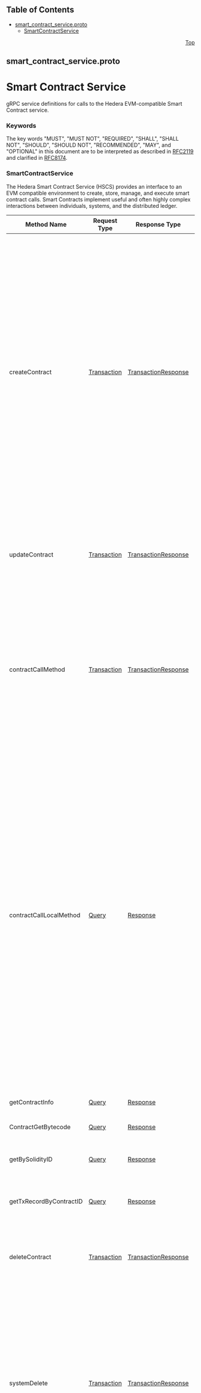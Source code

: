 ## Table of Contents

- [smart_contract_service.proto](#smart_contract_service-proto)
    - [SmartContractService](#proto-SmartContractService)
  



<a name="smart_contract_service-proto"></a>
<p align="right"><a href="#top">Top</a></p>

## smart_contract_service.proto
# Smart Contract Service
gRPC service definitions for calls to the Hedera EVM-compatible
Smart Contract service.

### Keywords
The key words "MUST", "MUST NOT", "REQUIRED", "SHALL", "SHALL NOT",
"SHOULD", "SHOULD NOT", "RECOMMENDED", "MAY", and "OPTIONAL" in this
document are to be interpreted as described in
[RFC2119](https://www.ietf.org/rfc/rfc2119) and clarified in
[RFC8174](https://www.ietf.org/rfc/rfc8174).

 <!-- end messages -->

 <!-- end enums -->

 <!-- end HasExtensions -->


<a name="proto-SmartContractService"></a>

### SmartContractService
The Hedera Smart Contract Service (HSCS) provides an interface to an EVM
compatible environment to create, store, manage, and execute smart contract
calls. Smart Contracts implement useful and often highly complex
interactions between individuals, systems, and the distributed ledger.

| Method Name | Request Type | Response Type | Description |
| ----------- | ------------ | ------------- | ------------|
| createContract | [Transaction](#proto-Transaction) | [TransactionResponse](#proto-TransactionResponse) | Create a new smart contract. <p> If this transaction succeeds, the `ContractID` for the new smart contract SHALL be set in the transaction receipt.<br/> The contract is defined by the initial bytecode (or `initcode`). The `initcode` SHALL be provided either in a previously created file, or in the transaction body itself for very small contracts.<br/> As part of contract creation, the constructor defined for the new smart contract SHALL run with the parameters provided in the `constructorParameters` field.<br/> The gas to "power" that constructor MUST be provided via the `gas` field, and SHALL be charged to the payer for this transaction.<br/> If the contract _constructor_ stores information, it is charged gas for that storage. There is a separate fee in HBAR to maintain that storage until the expiration, and that fee SHALL be added to this transaction as part of the _transaction fee_, rather than gas. |
| updateContract | [Transaction](#proto-Transaction) | [TransactionResponse](#proto-TransactionResponse) | Modify a smart contract.<br/> Any change other than updating the expiration time requires that the contract be modifiable (has a valid `adminKey`) and that the transaction be signed by the `adminKey` <p> Fields _not set_ on the request SHALL NOT be modified. |
| contractCallMethod | [Transaction](#proto-Transaction) | [TransactionResponse](#proto-TransactionResponse) | Call a function of a given smart contract, providing function parameter inputs as needed. <p> Resource ("gas") charges SHALL include all relevant fees incurred by the contract execution, including any storage required.<br/> The total transaction fee SHALL incorporate all of the "gas" actually consumed as well as the standard fees for transaction handling, data transfers, signature verification, etc... |
| contractCallLocalMethod | [Query](#proto-Query) | [Response](#proto-Response) | Call a query function of a given smart contract, providing function parameter inputs as needed.<br/> This is performed locally on the particular node that the client is communicating with. Executing the call locally is faster and less costly, but imposes certain restrictions. <p> The call MUST NOT change the state of the contract instance. This also precludes any expenditure or transfer of HBAR or other tokens.<br/> The call SHALL NOT have a separate consensus timestamp.<br/> The call SHALL NOT generate a record nor a receipt.<br/> The response SHALL contain the output returned by the function call.<br/> <p> This is generally useful for calling accessor functions which read (query) state without changes or side effects. Any contract call that would use the `STATICCALL` opcode MAY be called via contract call local with performance and cost benefits. <p> Unlike a ContractCall transaction, the node SHALL always consume the _entire_ amount of offered "gas" in determining the fee for this query, so accurate gas estimation is important. |
| getContractInfo | [Query](#proto-Query) | [Response](#proto-Response) | A standard query to obtain detailed information for a smart contract. |
| ContractGetBytecode | [Query](#proto-Query) | [Response](#proto-Response) | A standard query to read the current bytecode for a smart contract. |
| getBySolidityID | [Query](#proto-Query) | [Response](#proto-Response) | A standard query to obtain account and contract identifiers for a smart contract, given the Solidity identifier for that contract. |
| getTxRecordByContractID | [Query](#proto-Query) | [Response](#proto-Response) | <blockquote>This query is no longer supported.</blockquote> This query always returned an empty record list. |
| deleteContract | [Transaction](#proto-Transaction) | [TransactionResponse](#proto-TransactionResponse) | Delete a smart contract, and transfer any remaining HBAR balance to a designated account. <p> If this call succeeds then all subsequent calls to that smart contract SHALL fail.<br/> |
| systemDelete | [Transaction](#proto-Transaction) | [TransactionResponse](#proto-TransactionResponse) | Delete a smart contract, as a system-initiated deletion, this SHALL NOT transfer balances. <blockquote> This call is an administrative function of the Hedera network, and SHALL require network administration authorization.<br/> This transaction MUST be signed by one of the network administration accounts (typically `0.0.2` through `0.0.59`, as defined in the `api-permission.properties` file). </blockquote> If this call succeeds then all subsequent calls to that smart contract SHALL fail.<br/> |
| systemUndelete | [Transaction](#proto-Transaction) | [TransactionResponse](#proto-TransactionResponse) | Un-Delete a smart contract, returning it (mostly) to its state prior to deletion. <p> The contract to be restored MUST have been deleted via `systemDelete`. If the contract was deleted via `deleteContract`, it SHALL NOT be recoverable. <blockquote> This call is an administrative function of the Hedera network, and SHALL require network administration authorization.<br/> This transaction MUST be signed by one of the network administration accounts (typically `0.0.2` through `0.0.59`, as defined in the `api-permission.properties` file). </blockquote> If this call succeeds then subsequent calls to that smart contract MAY succeed.<br/> |
| callEthereum | [Transaction](#proto-Transaction) | [TransactionResponse](#proto-TransactionResponse) | Make an Ethereum transaction "call" with all data in Ethereum formats, including the contract alias. <p> Call data MAY be in the transaction, or stored within a "File".<br/> The caller MAY offer additional gas above what is offered in the call data, but MAY be charged up to 80% of that value if the amount required is less than this "floor" amount. |

 <!-- end services -->



